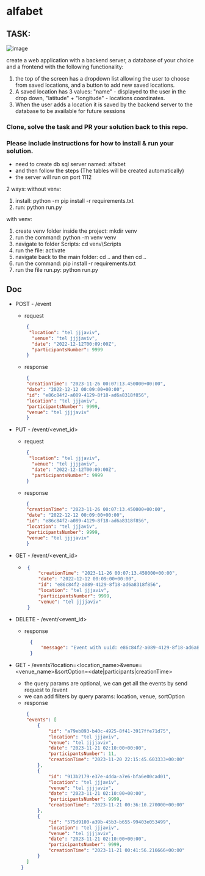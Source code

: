 # alfabet



## TASK:

![image](https://github.com/definity-ai-public/weather-task/assets/129408348/cba56757-2fdb-4dec-a0b8-f8c2c2fcc893)

create a web application with a backend server, a database of your choice and a frontend with the following functionality:

1. the top of the screen has a dropdown list allowing the user to choose from saved locations, and a button to add new saved locations.
2. A saved location has 3 values: "name" - displayed to the user in the drop down, "latitude" + "longitude" - locations coordinates.
3. When the user adds a location it is saved by the backend server to the database to be available for future sessions


### Clone, solve the task and PR your solution back to this repo.
### Please include instructions for how to install & run your solution.

* need to create db sql server named: alfabet
* and then follow the steps (The tables will be created automatically)
* the server will run on port 1112

2 ways:
without venv:
1. install: python -m pip install -r requirements.txt
2. run: python run.py

with venv:
1. create venv folder inside the project: mkdir venv
2. run the command: python -m venv venv
3. navigate to folder Scripts: cd venv\Scripts
4. run the file: activate
5. navigate back to the main folder: cd .. and then cd ..
6. run the command: pip install -r requirements.txt
7. run the file run.py: python run.py

## Doc
* POST - /event
    * request
    ```json
        {
         "location": "tel jjjaviv",
          "venue": "tel jjjjaviv",
          "date": "2022-12-12T00:09:00Z",
          "participantsNumber": 9999
        }
    ```
    * response
    ```json  
        {
        "creationTime": "2023-11-26 00:07:13.450000+00:00",
        "date": "2022-12-12 00:09:00+00:00",
        "id": "e86c84f2-a089-4129-8f18-ad6a8318f856",
        "location": "tel jjjaviv",
        "participantsNumber": 9999,
        "venue": "tel jjjjaviv"
        }
    ```
    
* PUT - /event/<evnet_id>
    * request
    ```json
        {
         "location": "tel jjjaviv",
          "venue": "tel jjjjaviv",
          "date": "2022-12-12T00:09:00Z",
          "participantsNumber": 9999
        }
    ```
    * response
    ```json  
        {
        "creationTime": "2023-11-26 00:07:13.450000+00:00",
        "date": "2022-12-12 00:09:00+00:00",
        "id": "e86c84f2-a089-4129-8f18-ad6a8318f856",
        "location": "tel jjjaviv",
        "participantsNumber": 9999,
        "venue": "tel jjjjaviv"
        }
    ```
        

* GET - /event/<event_id>
    *  ```json  
        {
            "creationTime": "2023-11-26 00:07:13.450000+00:00",
            "date": "2022-12-12 00:09:00+00:00",
            "id": "e86c84f2-a089-4129-8f18-ad6a8318f856",
            "location": "tel jjjaviv",
            "participantsNumber": 9999,
            "venue": "tel jjjjaviv"
        }
        ```
        
* DELETE - /event/<event_id>
    * response
      ```json  
        {
            "message": "Event with uuid: e86c84f2-a089-4129-8f18-ad6a8318f856 delete successfully"
        }
        ```
            
* GET - /events?location=<location_name>&venue=<venue_name>&sortOption=<date|participants|creationTime>
    * the query params are optional, we can get all the events by send request to /event
    * we can add filters by query params: location, venue, sortOption
    * response
    ```json
        {
        "events": [
            {
                "id": "a79eb893-b40c-4925-8f41-3917ffe71d75",
                "location": "tel jjjaviv",
                "venue": "tel jjjjaviv",
                "date": "2023-11-21 02:10:00+00:00",
                "participantsNumber": 11,
                "creationTime": "2023-11-20 22:15:45.603333+00:00"
            },
            {
                "id": "913b2179-e37e-4dda-a7e6-bfa6e00cad01",
                "location": "tel jjjaviv",
                "venue": "tel jjjjaviv",
                "date": "2023-11-21 02:10:00+00:00",
                "participantsNumber": 9999,
                "creationTime": "2023-11-21 00:36:10.270000+00:00"
            },
            {
                "id": "575d9100-a39b-45b3-b655-99403e053499",
                "location": "tel jjjaviv",
                "venue": "tel jjjjaviv",
                "date": "2023-11-21 02:10:00+00:00",
                "participantsNumber": 9999,
                "creationTime": "2023-11-21 00:41:56.216666+00:00"
            }
        ]
      }
    ```
        




